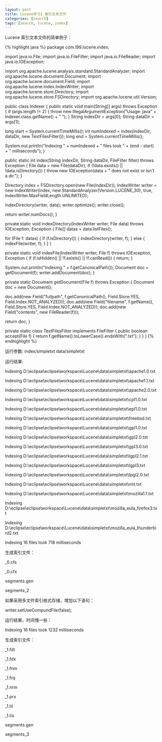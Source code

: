 ```yaml
---
layout: post
title: Lucene学习1 索引文本文件
categories: [search]
tags: [search, lucene, index]
---
```


Lucene 索引文本文件的简单例子：

{% highlight java %}
package com.l99.lucene.index;

import java.io.File;
import java.io.FileFilter;
import java.io.FileReader;
import java.io.IOException;

import org.apache.lucene.analysis.standard.StandardAnalyzer;
import org.apache.lucene.document.Document;
import org.apache.lucene.document.Field;
import org.apache.lucene.index.IndexWriter;
import org.apache.lucene.store.Directory;
import org.apache.lucene.store.FSDirectory;
import org.apache.lucene.util.Version;

public class Indexer {
public static void main(String[] args) throws Exception {
if (args.length != 2) {
throw new IllegalArgumentException("Usage: java" +
Indexer.class.getName() + " <index dir> <data dir>");
}
String indexDir = args[0];
String dataDir = args[1];

long start = System.currentTimeMillis();
int numIndexed = index(indexDir, dataDir, new TextFilesFilter());
long end = System.currentTimeMillis();

System.out.println("Indexing " + numIndexed + " files took " +
(end - start) + " milliseconds");
}

public static int index(String indexDir, String dataDir, FileFilter filter)
throws Exception {
File data = new File(dataDir);
if (!data.exists() || !data.isDirectory()) {
throw new IOException(data + " does not exist or isn't a dir.");
}

Directory index = FSDirectory.open(new File(indexDir));
IndexWriter writer = new IndexWriter(index,
new StandardAnalyzer(Version.LUCENE_30), true,
IndexWriter.MaxFieldLength.UNLIMITED);

indexDirectory(writer, data);
writer.optimize();
writer.close();

return writer.numDocs();
}

private static void indexDirectory(IndexWriter writer, File data)
throws IOException, Exception {
File[] datas = data.listFiles();

for (File f: datas) {
if (f.isDirectory()) {
indexDirectory(writer, f);
} else {
indexFile(writer, f);
}
}
}

private static void indexFile(IndexWriter writer, File f)
throws IOException, Exception {
if (f.isHidden() || !f.exists() || !f.canRead()) {
return;
}

System.out.println("Indexing " + f.getCanonicalPath());
Document doc = getDocument(f);
writer.addDocument(doc);
}

private static Document getDocument(File f) throws Exception {
Document doc = new Document();

doc.add(new Field("fullpath", f.getCanonicalPath(),
Field.Store.YES, Field.Index.NOT_ANALYZED));
doc.add(new Field("filename", f.getName(),
Field.Store.YES, Field.Index.NOT_ANALYZED));
doc.add(new Field("contents", new FileReader(f)));

return doc;
}

private static class TextFilesFilter implements FileFilter {
public boolean accept(File f) {
return f.getName().toLowerCase().endsWith(".txt");
}
}
}
{% endhighlight %}

运行参数: index/simpletxt data/simpletxt

运行结果:

Indexing D:\eclipse\eclipse\workspace\Lucene\data\simpletxt\apache1.0.txt

Indexing D:\eclipse\eclipse\workspace\Lucene\data\simpletxt\apache1.1.txt

Indexing D:\eclipse\eclipse\workspace\Lucene\data\simpletxt\apache2.0.txt

Indexing D:\eclipse\eclipse\workspace\Lucene\data\simpletxt\cpl1.0.txt

Indexing D:\eclipse\eclipse\workspace\Lucene\data\simpletxt\epl1.0.txt

Indexing D:\eclipse\eclipse\workspace\Lucene\data\simpletxt\freebsd.txt

Indexing D:\eclipse\eclipse\workspace\Lucene\data\simpletxt\gpl1.0.txt

Indexing D:\eclipse\eclipse\workspace\Lucene\data\simpletxt\gpl2.0.txt

Indexing D:\eclipse\eclipse\workspace\Lucene\data\simpletxt\gpl3.0.txt

Indexing D:\eclipse\eclipse\workspace\Lucene\data\simpletxt\lgpl2.1.txt

Indexing D:\eclipse\eclipse\workspace\Lucene\data\simpletxt\lgpl3.txt

Indexing D:\eclipse\eclipse\workspace\Lucene\data\simpletxt\lpgl2.0.txt

Indexing D:\eclipse\eclipse\workspace\Lucene\data\simpletxt\mit.txt

Indexing D:\eclipse\eclipse\workspace\Lucene\data\simpletxt\mozilla1.1.txt

Indexing D:\eclipse\eclipse\workspace\Lucene\data\simpletxt\mozilla_eula_firefox3.txt

Indexing D:\eclipse\eclipse\workspace\Lucene\data\simpletxt\mozilla_eula_thunderbird2.txt

Indexing 16 files took 718 milliseconds

生成索引文件：

_0.cfs

_0.cfx

segments.gen

segments_2

如果采用多文件索引格式存储，增加以下语句：

writer.setUseCompundFile(false);

运行结果，时间慢一些：

Indexing 16 files took 1232 milliseconds

生成索引文件：

_1.fdt

_1.fdx

_1.fnm

_1.frq

_1.nrm

_1.prx

_1.tii

_1.tis

segments.gen

segments_3

